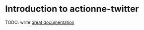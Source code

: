 # Introduction to actionne-twitter

TODO: write [great documentation](http://jacobian.org/writing/what-to-write/)
